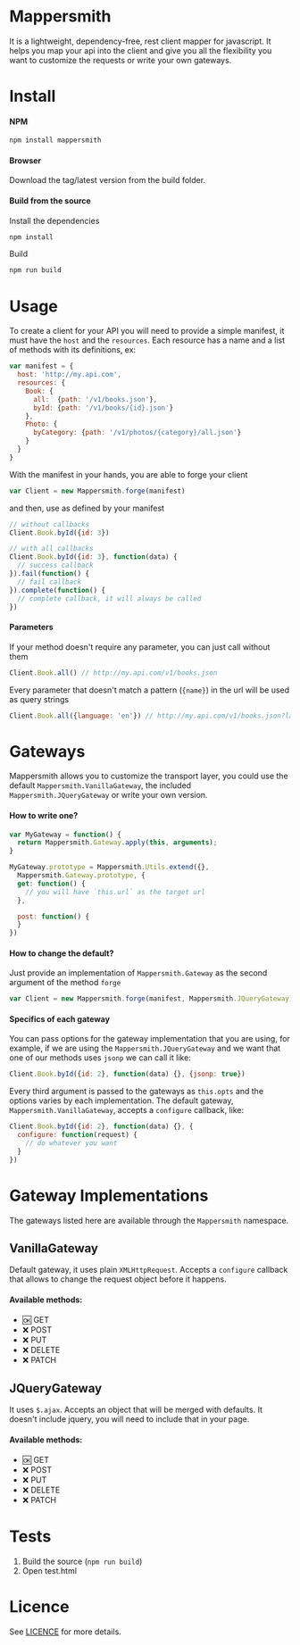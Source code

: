 # Mappersmith

It is a lightweight, dependency-free, rest client mapper for javascript. It helps you map your api into the client and give you all the flexibility you want to customize the requests or write your own gateways.

# Install

#### NPM

```sh
npm install mappersmith
```

#### Browser

Download the tag/latest version from the build folder.

#### Build from the source

Install the dependencies

```sh
npm install
```

Build

```sh
npm run build
```

# Usage

To create a client for your API you will need to provide a simple manifest, it must have the `host` and the `resources`. Each resource has a name and a list of methods with its definitions, ex:

```javascript
var manifest = {
  host: 'http://my.api.com',
  resources: {
    Book: {
      all:  {path: '/v1/books.json'},
      byId: {path: '/v1/books/{id}.json'}
    },
    Photo: {
      byCategory: {path: '/v1/photos/{category}/all.json'}
    }
  }
}
```

With the manifest in your hands, you are able to forge your client

```javascript
var Client = new Mappersmith.forge(manifest)
```

and then, use as defined by your manifest

```javascript
// without callbacks
Client.Book.byId({id: 3})

// with all callbacks
Client.Book.byId({id: 3}, function(data) {
  // success callback
}).fail(function() {
  // fail callback
}).complete(function() {
  // complete callback, it will always be called
})
```

#### Parameters
If your method doesn't require any parameter, you can just call without them

```javascript
Client.Book.all() // http://my.api.com/v1/books.json
```

Every parameter that doesn't match a pattern (`{name}`) in the url will be used as query strings

```javascript
Client.Book.all({language: 'en'}) // http://my.api.com/v1/books.json?language=en
```

# Gateways

Mappersmith allows you to customize the transport layer, you could use the default `Mappersmith.VanillaGateway`, the included `Mappersmith.JQueryGateway` or write your own version.

#### How to write one?

```javascript
var MyGateway = function() {
  return Mappersmith.Gateway.apply(this, arguments);
}

MyGateway.prototype = Mappersmith.Utils.extend({},
  Mappersmith.Gateway.prototype, {
  get: function() {
    // you will have `this.url` as the target url
  },

  post: function() {
  }
})
```

#### How to change the default?

Just provide an implementation of `Mappersmith.Gateway` as the second argument of the method `forge`

```javascript
var Client = new Mappersmith.forge(manifest, Mappersmith.JQueryGateway)
```

#### Specifics of each gateway

You can pass options for the gateway implementation that you are using, for example, if we are using the `Mappersmith.JQueryGateway` and we want that one of our methods uses `jsonp` we can call it like:

```javascript
Client.Book.byId({id: 2}, function(data) {}, {jsonp: true})
```

Every third argument is passed to the gateways as ```this.opts``` and the options varies by each implementation. The default gateway, ```Mappersmith.VanillaGateway```, accepts a `configure` callback, like:

```javascript
Client.Book.byId({id: 2}, function(data) {}, {
  configure: function(request) {
    // do whatever you want
  }
})
```

# Gateway Implementations

The gateways listed here are available through the `Mappersmith` namespace.

## VanillaGateway

Default gateway, it uses plain `XMLHttpRequest`. Accepts a `configure` callback that allows to change the request object before it happens.

#### Available methods:

- :ok: GET
- :x: POST
- :x: PUT
- :x: DELETE
- :x: PATCH

## JQueryGateway

It uses `$.ajax`. Accepts an object that will be merged with defaults. It doesn't include jquery, you will need to include that in your page.

#### Available methods:

- :ok: GET
- :x: POST
- :x: PUT
- :x: DELETE
- :x: PATCH

# Tests

1. Build the source (`npm run build`)
2. Open test.html

# Licence

See [LICENCE](https://github.com/tulios/mappersmith/blob/master/LICENSE) for more details.

